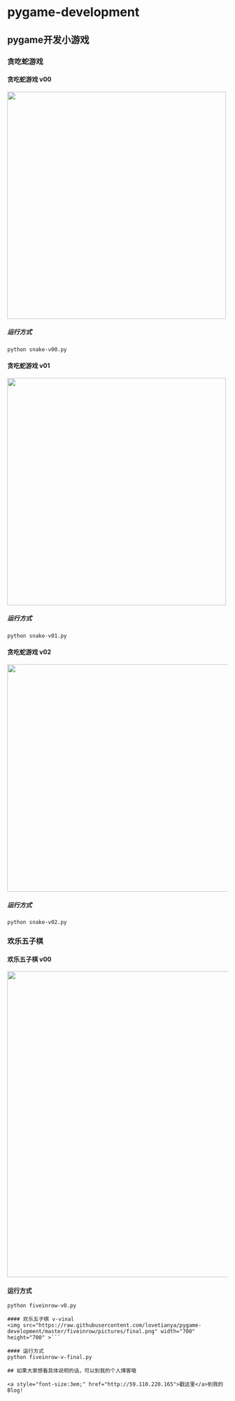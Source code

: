 # pygame-development
## pygame开发小游戏
### 贪吃蛇游戏
#### 贪吃蛇游戏 v00
<img src="https://raw.githubusercontent.com/lovetianya/pygame-development/master/snake/pictures/贪吃蛇--初步作品.png" width="500" height="520" >

##### 运行方式
```
python snake-v00.py
```

#### 贪吃蛇游戏 v01
<img src="https://raw.githubusercontent.com/lovetianya/pygame-development/master/snake/pictures/snake-full.png" width="500" height="520" >

##### 运行方式
```
python snake-v01.py
```

#### 贪吃蛇游戏 v02
<img src="https://raw.githubusercontent.com/lovetianya/pygame-development/master/snake/pictures/snake-v2.png" width="700" height="520" >

##### 运行方式
```
python snake-v02.py
```

### 欢乐五子棋
#### 欢乐五子棋 v00
<img src="https://raw.githubusercontent.com/lovetianya/pygame-development/master/fiveinrow/pictures/init-perf.png" width="700" height="700" >

#### 运行方式
```
python fiveinrow-v0.py

#### 欢乐五子棋 v-vinal
<img src="https://raw.githubusercontent.com/lovetianya/pygame-development/master/fiveinrow/pictures/final.png" width="700" height="700" >```

#### 运行方式
python fiveinrow-v-final.py

## 如果大家想看具体说明的话，可以到我的个人博客哦

<a style="font-size:3em;" href="http://59.110.220.165">戳这里</a>到我的Blog!